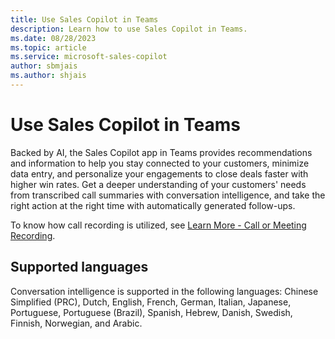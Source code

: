 ```yaml
---
title: Use Sales Copilot in Teams
description: Learn how to use Sales Copilot in Teams.
ms.date: 08/28/2023
ms.topic: article
ms.service: microsoft-sales-copilot
author: sbmjais
ms.author: shjais
---
```


# Use Sales Copilot in Teams

Backed by AI, the Sales Copilot app in Teams provides recommendations and information to help you stay connected to your customers, minimize data entry, and personalize your engagements to close deals faster with higher win rates. Get a deeper understanding of your customers' needs from transcribed call summaries with conversation intelligence, and take the right action at the right time with automatically generated follow-ups.

To know how call recording is utilized, see [Learn More - Call or Meeting Recording](learn-more-call-meeting-recording.md).

## Supported languages

Conversation intelligence is supported in the following languages: Chinese Simplified (PRC), Dutch, English, French, German, Italian, Japanese, Portuguese, Portuguese (Brazil), Spanish, Hebrew, Danish, Swedish, Finnish, Norwegian, and Arabic.
